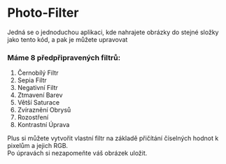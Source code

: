 # Photo-Filter
Jedná se o jednoduchou aplikaci, kde nahrajete obrázky do stejné složky jako tento kód, a pak je můžete upravovat
### Máme 8 předpřipravených filtrů:
1. Černobílý Filtr
1. Sepia Filtr
1. Negativní Filtr
1. Ztmavení Barev
1. Větší Saturace
1. Zvíraznění Obrysů
1. Rozostření
1. Kontrastní Úprava

Plus si můžete vytvořit vlastní filtr na základě přičítání číselných hodnot k pixelům a jejich RGB. <br>
Po úpravách si nezapomeňte váš obrázek uložit.